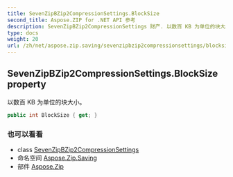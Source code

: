 ```yaml
---
title: SevenZipBZip2CompressionSettings.BlockSize
second_title: Aspose.ZIP for .NET API 参考
description: SevenZipBZip2CompressionSettings 财产. 以数百 KB 为单位的块大小
type: docs
weight: 20
url: /zh/net/aspose.zip.saving/sevenzipbzip2compressionsettings/blocksize/
---
```

## SevenZipBZip2CompressionSettings.BlockSize property

以数百 KB 为单位的块大小。

```csharp
public int BlockSize { get; }
```

### 也可以看看

* class [SevenZipBZip2CompressionSettings](../)
* 命名空间 [Aspose.Zip.Saving](../../sevenzipbzip2compressionsettings/)
* 部件 [Aspose.Zip](../../../)


